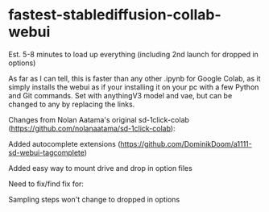 # fastest-stablediffusion-collab-webui
Est. 5-8 minutes to load up everything (including 2nd launch for dropped in options) 
    
As far as I can tell, this is faster than any other .ipynb for Google Colab, as it simply installs the webui as if your installing it on your pc with a few Python and Git commands.
Set with anythingV3 model and vae, but can be changed to any by replacing the links.
     
     
     
Changes from Nolan Aatama's original sd-1click-colab (https://github.com/nolanaatama/sd-1click-colab):
     
Added autocomplete extensions (https://github.com/DominikDoom/a1111-sd-webui-tagcomplete) 

Added easy way to mount drive and drop in option files
     
     
Need to fix/find fix for:

Sampling steps won't change to dropped in options
